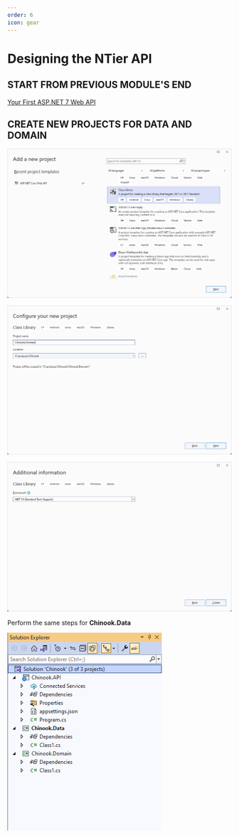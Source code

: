 ```yaml
---
order: 6
icon: gear
---
```

# Designing the NTier API

## START FROM PREVIOUS MODULE'S END
[Your First ASP.NET 7 Web API](your-first-aspnet-core-web-api.md)

## CREATE NEW PROJECTS FOR DATA AND DOMAIN

![](designing-ntier-api/2023-07-27_10-21-46.png)

![](designing-ntier-api/2023-07-27_10-22-15.png)

![](designing-ntier-api/2023-07-27_10-22-28.png)

Perform the same steps for **Chinook.Data**

![](designing-ntier-api/2023-07-27_10-23-50.png)